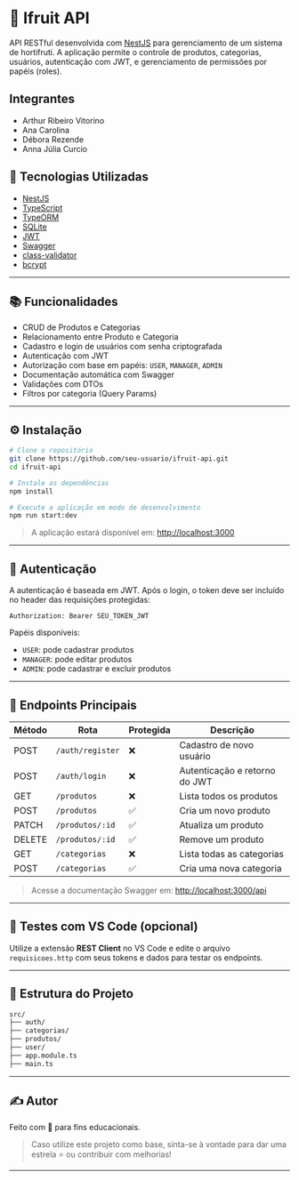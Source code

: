 
# 🥭 Ifruit API

API RESTful desenvolvida com [NestJS](https://nestjs.com/) para gerenciamento de um sistema de hortifruti. A aplicação permite o controle de produtos, categorias, usuários, autenticação com JWT, e gerenciamento de permissões por papéis (roles).

## Integrantes
- Arthur Ribeiro Vitorino
- Ana Carolina
- Débora Rezende
- Anna Júlia Curcio

## 🚀 Tecnologias Utilizadas

- [NestJS](https://nestjs.com/)
- [TypeScript](https://www.typescriptlang.org/)
- [TypeORM](https://typeorm.io/)
- [SQLite](https://www.sqlite.org/)
- [JWT](https://jwt.io/)
- [Swagger](https://swagger.io/)
- [class-validator](https://github.com/typestack/class-validator)
- [bcrypt](https://github.com/kelektiv/node.bcrypt.js)

---

## 📚 Funcionalidades

- CRUD de Produtos e Categorias
- Relacionamento entre Produto e Categoria
- Cadastro e login de usuários com senha criptografada
- Autenticação com JWT
- Autorização com base em papéis: `USER`, `MANAGER`, `ADMIN`
- Documentação automática com Swagger
- Validações com DTOs
- Filtros por categoria (Query Params)

---

## ⚙️ Instalação

```bash
# Clone o repositório
git clone https://github.com/seu-usuario/ifruit-api.git
cd ifruit-api

# Instale as dependências
npm install

# Execute a aplicação em modo de desenvolvimento
npm run start:dev
```

> A aplicação estará disponível em: [http://localhost:3000](http://localhost:3000)

---

## 🔐 Autenticação

A autenticação é baseada em JWT. Após o login, o token deve ser incluído no header das requisições protegidas:

```
Authorization: Bearer SEU_TOKEN_JWT
```

Papéis disponíveis:
- `USER`: pode cadastrar produtos
- `MANAGER`: pode editar produtos
- `ADMIN`: pode cadastrar e excluir produtos

---

## 📌 Endpoints Principais

| Método | Rota                      | Protegida | Descrição                            |
|--------|---------------------------|-----------|--------------------------------------|
| POST   | `/auth/register`          | ❌        | Cadastro de novo usuário             |
| POST   | `/auth/login`             | ❌        | Autenticação e retorno do JWT        |
| GET    | `/produtos`               | ❌        | Lista todos os produtos              |
| POST   | `/produtos`               | ✅        | Cria um novo produto                 |
| PATCH  | `/produtos/:id`           | ✅        | Atualiza um produto                  |
| DELETE | `/produtos/:id`           | ✅        | Remove um produto                    |
| GET    | `/categorias`             | ❌        | Lista todas as categorias            |
| POST   | `/categorias`             | ✅        | Cria uma nova categoria              |

> Acesse a documentação Swagger em: [http://localhost:3000/api](http://localhost:3000/api)

---

## 🧪 Testes com VS Code (opcional)

Utilize a extensão **REST Client** no VS Code e edite o arquivo `requisicoes.http` com seus tokens e dados para testar os endpoints.

---

## 📁 Estrutura do Projeto

```bash
src/
├── auth/
├── categorias/
├── produtos/
├── user/
├── app.module.ts
├── main.ts
```

---

## ✍️ Autor

Feito com 💚 para fins educacionais.

> Caso utilize este projeto como base, sinta-se à vontade para dar uma estrela ⭐ ou contribuir com melhorias!

---
